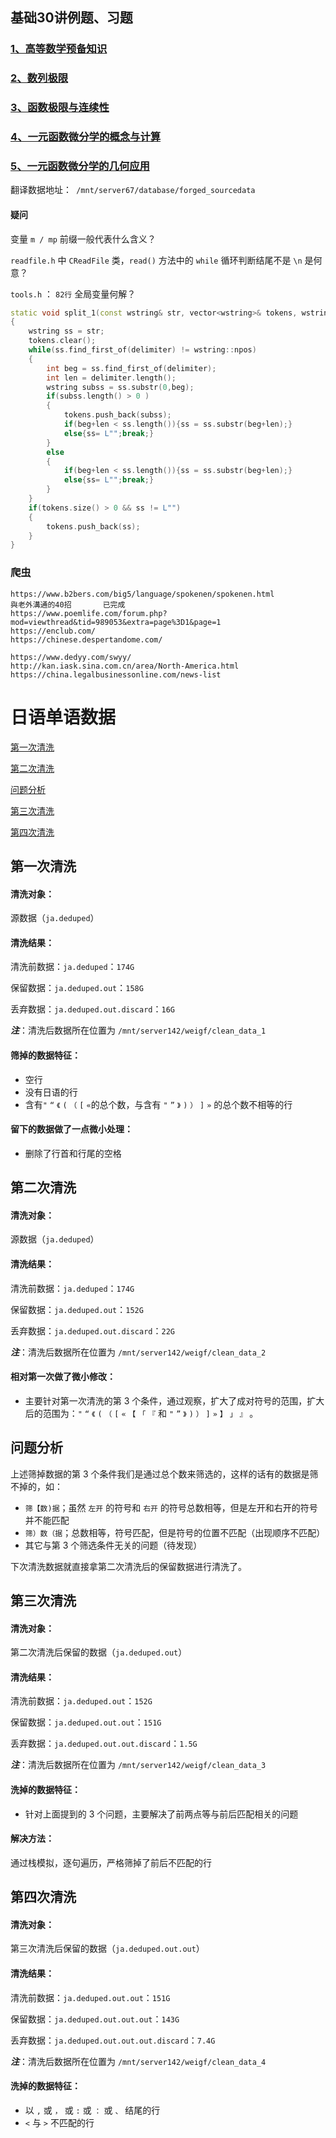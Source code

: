 ## 基础30讲例题、习题

### [1、高等数学预备知识](基础30讲例题、习题/1、高等数学预备知识/1、高等数学预备知识.html)

### [2、数列极限](基础30讲例题、习题/2、数列极限/2、数列极限.html)

### [3、函数极限与连续性](基础30讲例题、习题/3、函数极限与连续性/3、函数极限与连续性.html)

### [4、一元函数微分学的概念与计算](基础30讲例题、习题/4、一元函数微分学的概念与计算/4、一元函数微分学的概念与计算.html)

### [5、一元函数微分学的几何应用](基础30讲例题、习题/5、一元函数微分学的几何应用/5、一元函数微分学的几何应用.html)













































翻译数据地址：` /mnt/server67/database/forged_sourcedata`











#### 疑问

变量 `m / mp` 前缀一般代表什么含义？

`readfile.h` 中 `CReadFile` 类，`read()` 方法中的 `while` 循环判断结尾不是 `\n` 是何意？

`tools.h` ： `82行` 全局变量何解？

```cpp
static void split_1(const wstring& str, vector<wstring>& tokens, wstring delimiter = L" ")
{
    wstring ss = str;
    tokens.clear();
    while(ss.find_first_of(delimiter) != wstring::npos)
    {
        int beg = ss.find_first_of(delimiter);
        int len = delimiter.length();
        wstring subss = ss.substr(0,beg);
        if(subss.length() > 0 )
        {
            tokens.push_back(subss);
            if(beg+len < ss.length()){ss = ss.substr(beg+len);}
            else{ss= L"";break;}
        }
        else
        {
            if(beg+len < ss.length()){ss = ss.substr(beg+len);}
            else{ss= L"";break;}
        }
    }
    if(tokens.size() > 0 && ss != L"")
    {
        tokens.push_back(ss);
    }
}
```











### 爬虫

```
https://www.b2bers.com/big5/language/spokenen/spokenen.html
與老外溝通的40招		已完成
https://www.poemlife.com/forum.php?mod=viewthread&tid=989053&extra=page%3D1&page=1
https://enclub.com/
https://chinese.despertandome.com/
```



```
https://www.dedyy.com/swyy/
http://kan.iask.sina.com.cn/area/North-America.html
https://china.legalbusinessonline.com/news-list	
```

















# 日语单语数据

[第一次清洗](#第一次清洗)

[第二次清洗](#第二次清洗)

[问题分析](#问题分析)

[第三次清洗](#第三次清洗)

[第四次清洗](#第四次清洗)





## 第一次清洗

#### 清洗对象：

源数据（`ja.deduped`）

#### 清洗结果：

清洗前数据：`ja.deduped`：`174G`

保留数据：`ja.deduped.out`：`158G`

丢弃数据：`ja.deduped.out.discard`：`16G`

***注***：清洗后数据所在位置为 `/mnt/server142/weigf/clean_data_1`

#### 筛掉的数据特征：

* 空行
* 没有日语的行
* 含有`"` `“` `《` `(` `（` `[` `«`的总个数，与含有 `"` `”` `》` `)` `）` `]` `»` 的总个数不相等的行

#### 留下的数据做了一点微小处理：

* 删除了行首和行尾的空格







## 第二次清洗

#### 清洗对象：

源数据（`ja.deduped`）

#### 清洗结果：

清洗前数据：`ja.deduped`：`174G`

保留数据：`ja.deduped.out`：`152G`

丢弃数据：`ja.deduped.out.discard`：`22G`

***注***：清洗后数据所在位置为 `/mnt/server142/weigf/clean_data_2`

#### 相对第一次做了微小修改：

* 主要针对第一次清洗的第 3 个条件，通过观察，扩大了成对符号的范围，扩大后的范围为：`"` `“` `《` `(` `（` `[` `«` `【` `「` `『` 和 `"` `”` `》` `)` `）` `]` `»` `】` `」` `』` 。






## 问题分析

上述筛掉数据的第 3 个条件我们是通过总个数来筛选的，这样的话有的数据是筛不掉的，如：

* `筛【数)据`；虽然 `左开` 的符号和 `右开` 的符号总数相等，但是左开和右开的符号并不能匹配
* `筛）数（据`；总数相等，符号匹配，但是符号的位置不匹配（出现顺序不匹配）
* 其它与第 3 个筛选条件无关的问题（待发现）


下次清洗数据就直接拿第二次清洗后的保留数据进行清洗了。






## 第三次清洗

#### 清洗对象：

第二次清洗后保留的数据（`ja.deduped.out`）

#### 清洗结果：

清洗前数据：`ja.deduped.out`：`152G`

保留数据：`ja.deduped.out.out`：`151G`

丢弃数据：`ja.deduped.out.out.discard`：`1.5G`

***注***：清洗后数据所在位置为 `/mnt/server142/weigf/clean_data_3`

#### 洗掉的数据特征：

* 针对上面提到的 3 个问题，主要解决了前两点等与前后匹配相关的问题


#### 解决方法：

通过栈模拟，逐句遍历，严格筛掉了前后不匹配的行





## 第四次清洗

#### 清洗对象：

第三次清洗后保留的数据（`ja.deduped.out.out`）

#### 清洗结果：

清洗前数据：`ja.deduped.out.out`：`151G`

保留数据：`ja.deduped.out.out.out`：`143G`

丢弃数据：`ja.deduped.out.out.out.discard`：`7.4G`

***注***：清洗后数据所在位置为 `/mnt/server142/weigf/clean_data_4`

#### 洗掉的数据特征：

* 以 `,` 或  `，` 或 `:` 或 `：` 或 `、` 结尾的行
* `<` 与 `>` 不匹配的行

